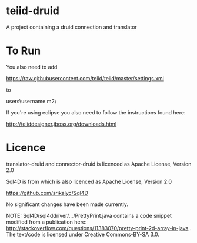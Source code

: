teiid-druid
===========

A project containing a druid connection and translator


To Run
========
You also need to add

https://raw.githubusercontent.com/teiid/teiid/master/settings.xml

to

users\username\.m2\


If you're using eclipse you also need to follow the instructions found here:

http://teiiddesigner.jboss.org/downloads.html



Licence
=========

translator-druid and connector-druid is licenced as Apache License, Version 2.0


Sql4D is from which is also licenced as Apache License, Version 2.0

https://github.com/srikalyc/Sql4D


No significant changes have been made currently.




NOTE: Sql4D/sql4ddriver/.../PrettyPrint.java contains a code snippet modified from a publication here: http://stackoverflow.com/questions/11383070/pretty-print-2d-array-in-java . The text/code is licensed under Creative Commons-BY-SA 3.0.
